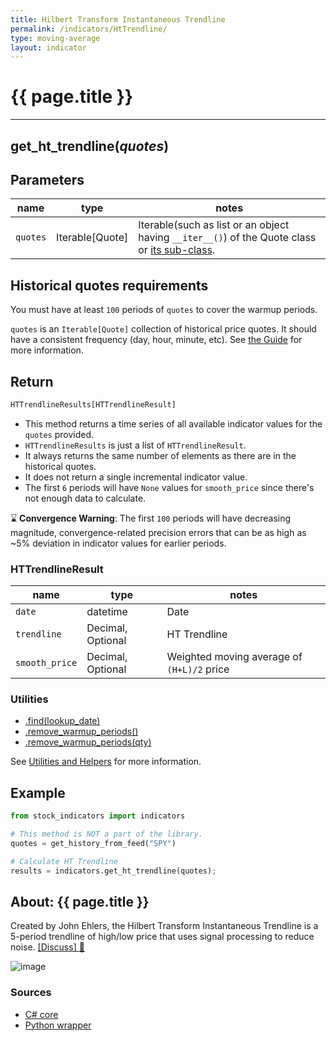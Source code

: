 ```yaml
---
title: Hilbert Transform Instantaneous Trendline
permalink: /indicators/HtTrendline/
type: moving-average
layout: indicator
---
```


# {{ page.title }}
<hr>

## **get_ht_trendline**(*quotes*)

## Parameters

| name | type | notes
| -- |-- |--
| `quotes` | Iterable[Quote] | Iterable(such as list or an object having `__iter__()`) of the Quote class or [its sub-class]({{site.baseurl}}/guide/#using-custom-quote-classes).

## Historical quotes requirements

You must have at least `100` periods of `quotes` to cover the warmup periods.

`quotes` is an `Iterable[Quote]` collection of historical price quotes.  It should have a consistent frequency (day, hour, minute, etc).  See [the Guide]({{site.baseurl}}/guide/#historical-quotes) for more information.

## Return

```python
HTTrendlineResults[HTTrendlineResult]
```

- This method returns a time series of all available indicator values for the `quotes` provided.
- `HTTrendlineResults` is just a list of `HTTrendlineResult`.
- It always returns the same number of elements as there are in the historical quotes.
- It does not return a single incremental indicator value.
- The first `6` periods will have `None` values for `smooth_price` since there's not enough data to calculate.

:hourglass: **Convergence Warning**: The first `100` periods will have decreasing magnitude, convergence-related precision errors that can be as high as ~5% deviation in indicator values for earlier periods.

### HTTrendlineResult

| name | type | notes
| -- |-- |--
| `date` | datetime | Date
| `trendline` | Decimal, Optional | HT Trendline
| `smooth_price` | Decimal, Optional | Weighted moving average of `(H+L)/2` price

### Utilities

- [.find(lookup_date)]({{site.baseurl}}/utilities#find-indicator-result-by-date)
- [.remove_warmup_periods()]({{site.baseurl}}/utilities#remove-warmup-periods)
- [.remove_warmup_periods(qty)]({{site.baseurl}}/utilities#remove-warmup-periods)

See [Utilities and Helpers]({{site.baseurl}}/utilities#utilities-for-indicator-results) for more information.

## Example

```python
from stock_indicators import indicators

# This method is NOT a part of the library.
quotes = get_history_from_feed("SPY")

# Calculate HT Trendline
results = indicators.get_ht_trendline(quotes);
```

## About: {{ page.title }}

Created by John Ehlers, the Hilbert Transform Instantaneous Trendline is a 5-period trendline of high/low price that uses signal processing to reduce noise.
[[Discuss] :speech_balloon:]({{site.github.base_repository_url}}/discussions/363 "Community discussion about this indicator")

![image]({{site.charturl}}/HtTrendline.png)

### Sources

- [C# core]({{site.base_sourceurl}}/e-k/HtTrendline/HtTrendline.cs)
- [Python wrapper]({{site.sourceurl}}/ht_trendline.py)
